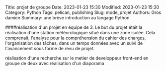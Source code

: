 Title: projet de groupe
Date: 2023-01-23 15:30
Modified: 2023-01-23 15:30
Category: Python
Tags: pelican, publishing
Slug: mode_projet
Authors: Gros damien
Summary: une brève introduction au langage Python

                    
####réalisation d'un projet en équipe de 3.
Le but du projet était la réalisation d'une station météorologique situé dans une zone isolée.
Cela comprenait, l'analyse pour la compréhension du cahier des charges, l'organisation des tâches, dans un temps données avec un suivi de l'avancement sous forme de revu de projet.

réalisation d'une recherche sur le metier de developpeur front-end en groupe de deux avec réalisation d'un diaporama
